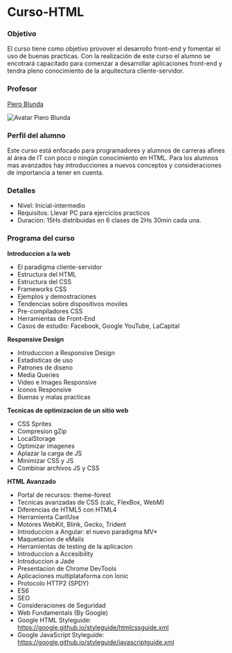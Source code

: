 # Curso-HTML

### Objetivo

El curso tiene como objetivo provover el desarrollo front-end y fomentar el uso de buenas practicas. Con la realización de este curso el alumno se encotrará capacitado para comenzar a desarrollar aplicaciones front-end y tendra pleno conocimiento de la arquitectura cliente-servidor.

### Profesor

[Piero Blunda](https://pieroblunda.github.io/)

![Avatar Piero Blunda](https://avatars0.githubusercontent.com/u/5834891?v=3&s=230)

### Perfil del alumno

Este curso está enfocado para programadores y alumnos de carreras afines al área de IT con poco o ningún conocimiento en HTML. Para los alumnos mas avanzados hay introducciones a nuevos conceptos y consideraciones de importancia a tener en cuenta.

### Detalles

* Nivel: Inicial-intermedio
* Requisitos: Llevar PC para ejercicios practicos
* Duración: 15Hs distribuidas en 6 clases de 2Hs 30min cada una.

### Programa del curso

**Introduccion a la web**
* El paradigma cliente-servidor
* Estructura del HTML
* Estructura del CSS
* Frameworks CSS
* Ejemplos y demostraciones
* Tendencias sobre dispositivos moviles
* Pre-compiladores CSS
* Herramientas de Front-End
* Casos de estudio: Facebook, Google YouTube, LaCapital

**Responsive Design**
* Introduccion a Responsive Design
* Estadisticas de uso
* Patrones de diseno
* Media Queries
* Video e Images Responsive
* Iconos Responsive
* Buenas y malas practicas

**Tecnicas de optimizacion de un sitio web**
* CSS Sprites
* Compresion gZip
* LocalStorage
* Optimizar imagenes
* Aplazar la carga de JS
* Minimizar CSS y JS
* Combinar archivos JS y CSS

**HTML Avanzado**
* Portal de recursos: theme-forest
* Tecnicas avanzadas de CSS (calc, FlexBox, WebM)
* Diferencias de HTML5 con HTML4
* Herramienta CanIUse
* Motores WebKit, Blink, Gecko, Trident
* Introduccion a Angular: el nuevo paradigma MV*
* Maquetacion de eMails
* Herramientas de testing de la aplicacion
* Introduccion a Accesibility
* Introduccion a Jade
* Presentacion de Chrome DevTools
* Aplicaciones multiplataforma con Ionic
* Protocolo HTTP2 (SPDY)
* ES6
* SEO
* Consideraciones de Seguridad
* Web Fundamentals (By Google)
* Google HTML Styleguide: https://google.github.io/styleguide/htmlcssguide.xml
* Google JavaScript Styleguide: https://google.github.io/styleguide/javascriptguide.xml
